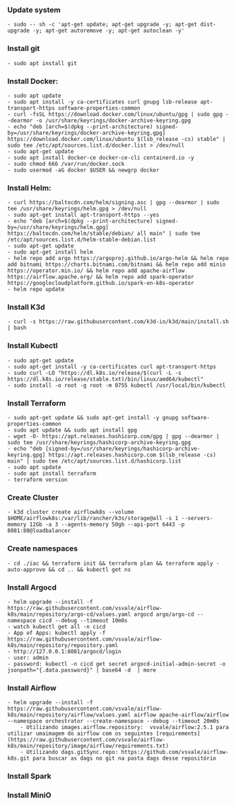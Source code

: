 ### Update system
    - sudo -- sh -c 'apt-get update; apt-get upgrade -y; apt-get dist-upgrade -y; apt-get autoremove -y; apt-get autoclean -y'

### Install git
    - sudo apt install git

### Install Docker:
    - sudo apt update
    - sudo apt install -y ca-certificates curl gnupg lsb-release apt-transport-https software-properties-common
    - curl -fsSL https://download.docker.com/linux/ubuntu/gpg | sudo gpg --dearmor -o /usr/share/keyrings/docker-archive-keyring.gpg
    - echo "deb [arch=$(dpkg --print-architecture) signed-by=/usr/share/keyrings/docker-archive-keyring.gpg] https://download.docker.com/linux/ubuntu $(lsb_release -cs) stable" | sudo tee /etc/apt/sources.list.d/docker.list > /dev/null
    - sudo apt-get update
    - sudo apt install docker-ce docker-ce-cli containerd.io -y
    - sudo chmod 666 /var/run/docker.sock
    - sudo usermod -aG docker $USER && newgrp docker

### Install Helm:
    - curl https://baltocdn.com/helm/signing.asc | gpg --dearmor | sudo tee /usr/share/keyrings/helm.gpg > /dev/null
    - sudo apt-get install apt-transport-https --yes
    - echo "deb [arch=$(dpkg --print-architecture) signed-by=/usr/share/keyrings/helm.gpg] https://baltocdn.com/helm/stable/debian/ all main" | sudo tee /etc/apt/sources.list.d/helm-stable-debian.list
    - sudo apt-get update
    - sudo apt-get install helm
    - helm repo add argo https://argoproj.github.io/argo-helm && helm repo add bitnami https://charts.bitnami.com/bitnami && helm repo add minio https://operator.min.io/ && helm repo add apache-airflow https://airflow.apache.org/ && helm repo add spark-operator https://googlecloudplatform.github.io/spark-on-k8s-operator 
    - helm repo update

### Install K3d
    - curl -s https://raw.githubusercontent.com/k3d-io/k3d/main/install.sh | bash

### Install Kubectl
    - sudo apt-get update
    - sudo apt-get install -y ca-certificates curl apt-transport-https
    - sudo curl -LO "https://dl.k8s.io/release/$(curl -L -s https://dl.k8s.io/release/stable.txt)/bin/linux/amd64/kubectl"
    - sudo install -o root -g root -m 0755 kubectl /usr/local/bin/kubectl

### Install Terraform
    - sudo apt-get update && sudo apt-get install -y gnupg software-properties-common
    - sudo apt update && sudo apt install gpg
    - wget -O- https://apt.releases.hashicorp.com/gpg | gpg --dearmor | sudo tee /usr/share/keyrings/hashicorp-archive-keyring.gpg
    - echo "deb [signed-by=/usr/share/keyrings/hashicorp-archive-keyring.gpg] https://apt.releases.hashicorp.com $(lsb_release -cs) main" | sudo tee /etc/apt/sources.list.d/hashicorp.list
    - sudo apt update
    - sudo apt install terraform
    - terraform version

### Create Cluster
    - k3d cluster create airflowk8s --volume $HOME/airflowk8s:/var/lib/rancher/k3s/storage@all -s 1 --servers-memory 12Gb -a 3 --agents-memory 50gb --api-port 6443 -p 8081:80@loadbalancer

### Create namespaces
    - cd ./iac && terraform init && terraform plan && terraform apply -auto-approve && cd .. && kubectl get ns

### Install Argocd
    - helm upgrade --install -f https://raw.githubusercontent.com/vsvale/airflow-k8s/main/repository/argo-cd/values.yaml argocd argo/argo-cd --namespace cicd --debug --timeout 10m0s
    - watch kubectl get all -n cicd
    - App of Apps: kubectl apply -f https://raw.githubusercontent.com/vsvale/airflow-k8s/main/repository/repository.yaml
    - http://127.0.0.1:8081/argocd/login
    - user: admin
    - password: kubectl -n cicd get secret argocd-initial-admin-secret -o jsonpath="{.data.password}" | base64 -d  | more

### Install Airflow
    - helm upgrade --install -f https://raw.githubusercontent.com/vsvale/airflow-k8s/main/repository/airflow/values.yaml airflow apache-airflow/airflow --namespace orchestrator --create-namespace --debug --timeout 20m0s
        - Utilizando images.airflow.repository:  vsvale/airflow:2.5.1 para utilizar umaimagem do airflow com os seguintes [requirements](https://raw.githubusercontent.com/vsvale/airflow-k8s/main/repository/image/airflow/requirements.txt)
        - Utilizando dags.gitSync.repo: https://github.com/vsvale/airflow-k8s.git para buscar as dags no git na pasta dags desse repositório


### Install Spark

### Install MiniO
